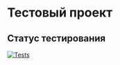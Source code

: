 # Тестовый проект

## Статус тестирования

[![Tests](https://github.com/RonzhinLeonid/ASP.NET-Core-Level1/actions/workflows/Tests.yml/badge.svg)](https://github.com/RonzhinLeonid/ASP.NET-Core-Level1/actions/workflows/Tests.yml)
